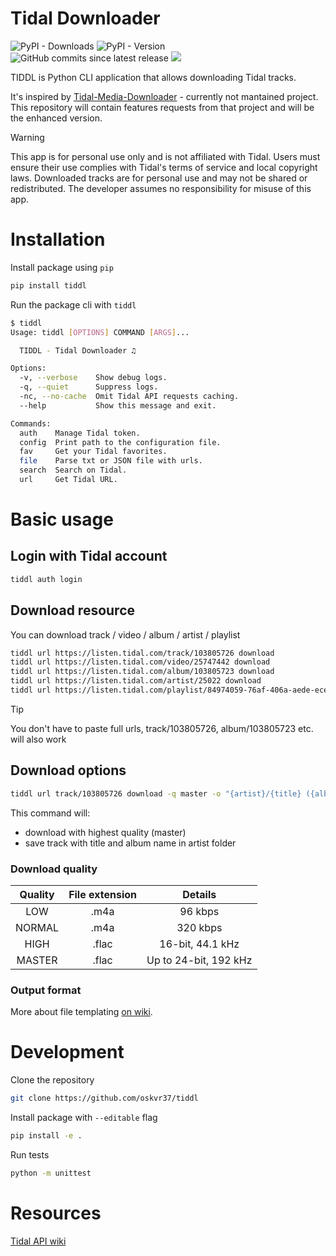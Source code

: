 # Tidal Downloader

![PyPI - Downloads](https://img.shields.io/pypi/dm/tiddl?style=for-the-badge&color=%2332af64)
![PyPI - Version](https://img.shields.io/pypi/v/tiddl?style=for-the-badge)
![GitHub commits since latest release](https://img.shields.io/github/commits-since/oskvr37/tiddl/latest?style=for-the-badge)
[<img src="https://img.shields.io/badge/gitmoji-%20😜%20😍-FFDD67.svg?style=for-the-badge" />](https://gitmoji.dev)

TIDDL is Python CLI application that allows downloading Tidal tracks.

It's inspired by [Tidal-Media-Downloader](https://github.com/yaronzz/Tidal-Media-Downloader) - currently not mantained project.
This repository will contain features requests from that project and will be the enhanced version.

> [!WARNING]
> This app is for personal use only and is not affiliated with Tidal. Users must ensure their use complies with Tidal's terms of service and local copyright laws. Downloaded tracks are for personal use and may not be shared or redistributed. The developer assumes no responsibility for misuse of this app.

# Installation

Install package using `pip`

```bash
pip install tiddl
```

Run the package cli with `tiddl`

```bash
$ tiddl
Usage: tiddl [OPTIONS] COMMAND [ARGS]...

  TIDDL - Tidal Downloader ♫

Options:
  -v, --verbose    Show debug logs.
  -q, --quiet      Suppress logs.
  -nc, --no-cache  Omit Tidal API requests caching.
  --help           Show this message and exit.

Commands:
  auth    Manage Tidal token.
  config  Print path to the configuration file.
  fav     Get your Tidal favorites.
  file    Parse txt or JSON file with urls.
  search  Search on Tidal.
  url     Get Tidal URL.
```

# Basic usage

## Login with Tidal account

```bash
tiddl auth login
```

## Download resource

You can download track / video / album / artist / playlist

```bash
tiddl url https://listen.tidal.com/track/103805726 download
tiddl url https://listen.tidal.com/video/25747442 download
tiddl url https://listen.tidal.com/album/103805723 download
tiddl url https://listen.tidal.com/artist/25022 download
tiddl url https://listen.tidal.com/playlist/84974059-76af-406a-aede-ece2b78fa372 download
```

> [!TIP]
> You don't have to paste full urls, track/103805726, album/103805723 etc. will also work

## Download options

```bash
tiddl url track/103805726 download -q master -o "{artist}/{title} ({album})"
```

This command will:

- download with highest quality (master)
- save track with title and album name in artist folder

### Download quality

| Quality | File extension |        Details        |
| :-----: | :------------: | :-------------------: |
|   LOW   |      .m4a      |        96 kbps        |
| NORMAL  |      .m4a      |       320 kbps        |
|  HIGH   |     .flac      |   16-bit, 44.1 kHz    |
| MASTER  |     .flac      | Up to 24-bit, 192 kHz |

### Output format

More about file templating [on wiki](https://github.com/oskvr37/tiddl/wiki/Template-formatting).

# Development

Clone the repository

```bash
git clone https://github.com/oskvr37/tiddl
```

Install package with `--editable` flag

```bash
pip install -e .
```

Run tests

```bash
python -m unittest
```

# Resources

[Tidal API wiki](https://github.com/Fokka-Engineering/TIDAL)
